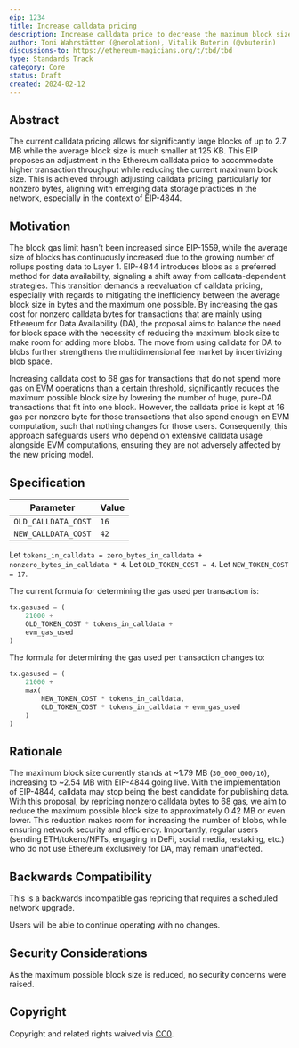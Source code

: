 ```yaml
---
eip: 1234
title: Increase calldata pricing
description: Increase calldata price to decrease the maximum block size
author: Toni Wahrstätter (@nerolation), Vitalik Buterin (@vbuterin)
discussions-to: https://ethereum-magicians.org/t/tbd/tbd
type: Standards Track
category: Core
status: Draft
created: 2024-02-12
---
```




## Abstract

The current calldata pricing allows for significantly large blocks of up to 2.7 MB while the average block size is much smaller at 125 KB. 
This EIP proposes an adjustment in the Ethereum calldata price to accommodate higher transaction throughput while reducing the current maximum block size. 
This is achieved through adjusting calldata pricing, particularly for nonzero bytes, aligning with emerging data storage practices in the network, especially in the context of EIP-4844.


## Motivation

The block gas limit hasn't been increased since EIP-1559, while the average size of blocks has continuously increased due to the growing number of rollups posting data to Layer 1. 
EIP-4844 introduces blobs as a preferred method for data availability, signaling a shift away from calldata-dependent strategies. 
This transition demands a reevaluation of calldata pricing, especially with regards to mitigating the inefficiency between the average block size in bytes and the maximum one possible.
By increasing the gas cost for nonzero calldata bytes for transactions that are mainly using Ethereum for Data Availability (DA), the proposal aims to balance the need for block space with the necessity of reducing the maximum block size to make room for adding more blobs. The move from using calldata for DA to blobs further strengthens the multidimensional fee market by incentivizing blob space.

Increasing calldata cost to 68 gas for transactions that do not spend more gas on EVM operations than a certain threshold, significantly reduces the maximum possible block size by lowering the number of huge, pure-DA transactions that fit into one block.
However, the calldata price is kept at 16 gas per nonzero byte for those transactions that also spend enough on EVM computation, such that nothing changes for those users. Consequently, this approach safeguards users who depend on extensive calldata usage alongside EVM computations, ensuring they are not adversely affected by the new pricing model.


## Specification

| Parameter | Value |
| - | - |
| `OLD_CALLDATA_COST` | `16` |
| `NEW_CALLDATA_COST` | `42` |

Let `tokens_in_calldata = zero_bytes_in_calldata + nonzero_bytes_in_calldata * 4`.
Let `OLD_TOKEN_COST = 4`.
Let `NEW_TOKEN_COST = 17`.

The current formula for determining the gas used per transaction is:

```python
tx.gasused = (
    21000 +
    OLD_TOKEN_COST * tokens_in_calldata +
    evm_gas_used
)
```

The formula for determining the gas used per transaction changes to:

```python
tx.gasused = (
    21000 +
    max(
        NEW_TOKEN_COST * tokens_in_calldata, 
        OLD_TOKEN_COST * tokens_in_calldata + evm_gas_used
    )
)
```

## Rationale

The maximum block size currently stands at ~1.79 MB (`30_000_000/16`), increasing to ~2.54 MB with EIP-4844 going live. 
With the implementation of EIP-4844, calldata may stop being the best candidate for publishing data.
With this proposal, by repricing nonzero calldata bytes to 68 gas, we aim to reduce the maximum possible block size to approximately 0.42 MB or even lower.
This reduction makes room for increasing the number of blobs, while ensuring network security and efficiency. 
Importantly, regular users (sending ETH/tokens/NFTs, engaging in DeFi, social media, restaking, etc.) who do not use Ethereum exclusively for DA, may remain unaffected.



## Backwards Compatibility

This is a backwards incompatible gas repricing that requires a scheduled network upgrade.

Users will be able to continue operating with no changes.

## Security Considerations

As the maximum possible block size is reduced, no security concerns were raised.

## Copyright

Copyright and related rights waived via [CC0](../LICENSE.md).
 
